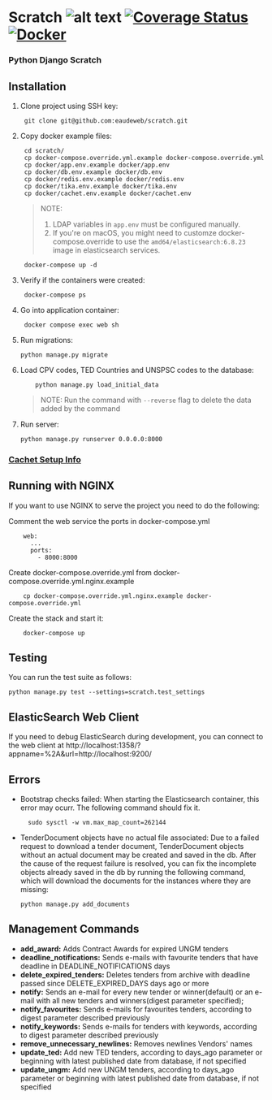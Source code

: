 # Scratch ![alt text](https://travis-ci.com/eaudeweb/scratch.svg?branch=master) [![Coverage Status](https://coveralls.io/repos/github/eaudeweb/scratch/badge.svg?branch=master)](https://coveralls.io/github/eaudeweb/scratch?branch=master) [![Docker](https://img.shields.io/docker/cloud/build/eaudeweb/scratch?label=Docker&style=flat)](https://hub.docker.com/r/eaudeweb/scratch/builds)

### Python Django Scratch

## Installation

1. Clone project using SSH key:

        git clone git@github.com:eaudeweb/scratch.git

1. Copy docker example files:

        cd scratch/
        cp docker-compose.override.yml.example docker-compose.override.yml
        cp docker/app.env.example docker/app.env
        cp docker/db.env.example docker/db.env
        cp docker/redis.env.example docker/redis.env
        cp docker/tika.env.example docker/tika.env
        cp docker/cachet.env.example docker/cachet.env

    > NOTE:
    > 1. LDAP variables in `app.env` must be configured manually.
    > 2. If you're on macOS, you might need to customze docker-compose.override to use the `amd64/elasticsearch:6.8.23` image in elasticsearch services.

        docker-compose up -d

1. Verify if the containers were created:

        docker-compose ps

1. Go into application container:

        docker compose exec web sh

1. Run migrations:
    ```
    python manage.py migrate
    ```
1. Load CPV codes, TED Countries and UNSPSC codes to the database:
   ```commandline
       python manage.py load_initial_data
    ```
   > NOTE: Run the command with `--reverse` flag to delete the data added by the command
1. Run server:
    ```commandline
    python manage.py runserver 0.0.0.0:8000
    ```
### [Cachet Setup Info](Cachet.md)
## Running with NGINX

If you want to use NGINX to serve the project you need to do the following:

Comment the web service the ports in docker-compose.yml
```
    web:
      ...
      ports:
        - 8000:8000
```

Create docker-compose.override.yml from  docker-compose.override.yml.nginx.example
```
    cp docker-compose.override.yml.nginx.example docker-compose.override.yml
```

Create the stack and start it:
```
    docker-compose up
```

## Testing

You can run the test suite as follows:

    python manage.py test --settings=scratch.test_settings

## ElasticSearch Web Client

If you need to debug ElasticSearch during development, you can connect to the
web client at http://localhost:1358/?appname=%2A&url=http://localhost:9200/

## Errors

- Bootstrap checks failed: When starting the Elasticsearch container, this error may ocurr. The following command should fix it.

        sudo sysctl -w vm.max_map_count=262144
- TenderDocument objects have no actual file associated: Due to a failed request to download a tender document,
TenderDocument objects without an actual document may be created and saved in the db. After the cause of the request
failure is resolved, you can fix the incomplete objects already saved in the db by running the following command,
which will download the documents for the instances where they are missing:

   ```commandline
  python manage.py add_documents
   ```

## Management Commands

-   **add_award:** Adds Contract Awards for expired UNGM tenders
-   **deadline_notifications:** Sends e-mails with favourite tenders that have deadline in DEADLINE_NOTIFICATIONS days
-   **delete_expired_tenders:** Deletes tenders from archive with deadline passed since DELETE_EXPIRED_DAYS days ago or more
-   **notify:** Sends an e-mail for every new tender or winner(default) or an e-mail with all new tenders and winners(digest parameter specified);
-   **notify_favourites:** Sends e-mails for favourites tenders, according to digest parameter described previously
-   **notify_keywords:** Sends e-mails for tenders with keywords, according to digest parameter described previously
-   **remove_unnecessary_newlines:** Removes newlines Vendors' names
-   **update_ted:** Add new TED tenders, according to days_ago parameter or beginning with latest published date
    from database, if not specified
-   **update_ungm:** Add new UNGM tenders, according to days_ago parameter or beginning with latest published date from
    database, if not specified
